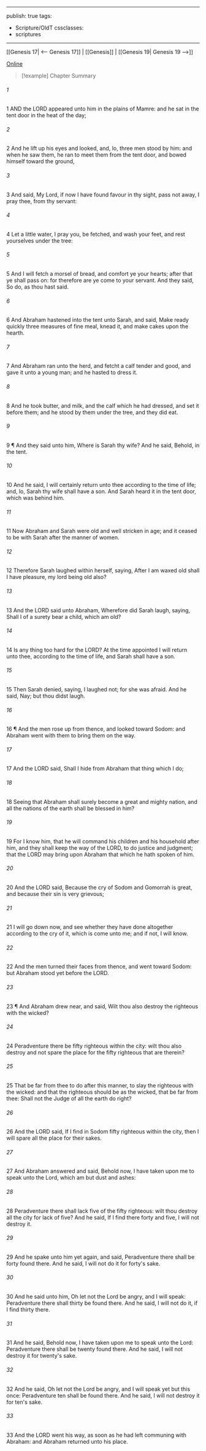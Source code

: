 

---
publish: true
tags:
  - Scripture/OldT
cssclasses:
  - scriptures
---
[[Genesis 17| <-- Genesis 17]] | [[Genesis]] | [[Genesis 19| Genesis 19 -->]]

[Online](https://churchofjesuschrist.org/study/scriptures/ot/gen/18?lang=eng)

>[!example] Chapter Summary
>
###### 1
1 AND the LORD appeared unto him in the plains of Mamre: and he sat in the tent door in the heat of the day;
###### 2
2 And he lift up his eyes and looked, and, lo, three men stood by him: and when he saw them, he ran to meet them from the tent door, and bowed himself toward the ground,
###### 3
3 And said, My Lord, if now I have found favour in thy sight, pass not away, I pray thee, from thy servant:
###### 4
4 Let a little water, I pray you, be fetched, and wash your feet, and rest yourselves under the tree:
###### 5
5 And I will fetch a morsel of bread, and comfort ye your hearts; after that ye shall pass on: for therefore are ye come to your servant.  And they said, So do, as thou hast said.
###### 6
6 And Abraham hastened into the tent unto Sarah, and said, Make ready quickly three measures of fine meal, knead it, and make cakes upon the hearth.
###### 7
7 And Abraham ran unto the herd, and fetcht a calf tender and good, and gave it unto a young man; and he hasted to dress it.
###### 8
8 And he took butter, and milk, and the calf which he had dressed, and set it before them; and he stood by them under the tree, and they did eat.
###### 9
9 ¶ And they said unto him, Where is Sarah thy wife?  And he said, Behold, in the tent.
###### 10
10 And he said, I will certainly return unto thee according to the time of life; and, lo, Sarah thy wife shall have a son.  And Sarah heard it in the tent door, which was behind him.
###### 11
11 Now Abraham and Sarah were old and well stricken in age; and it ceased to be with Sarah after the manner of women.
###### 12
12 Therefore Sarah laughed within herself, saying, After I am waxed old shall I have pleasure, my lord being old also?
###### 13
13 And the LORD said unto Abraham, Wherefore did Sarah laugh, saying, Shall I of a surety bear a child, which am old?
###### 14
14 Is any thing too hard for the LORD?  At the time appointed I will return unto thee, according to the time of life, and Sarah shall have a son.
###### 15
15 Then Sarah denied, saying, I laughed not; for she was afraid.  And he said, Nay; but thou didst laugh.
###### 16
16 ¶ And the men rose up from thence, and looked toward Sodom: and Abraham went with them to bring them on the way.
###### 17
17 And the LORD said, Shall I hide from Abraham that thing which I do;
###### 18
18 Seeing that Abraham shall surely become a great and mighty nation, and all the nations of the earth shall be blessed in him?
###### 19
19 For I know him, that he will command his children and his household after him, and they shall keep the way of the LORD, to do justice and judgment; that the LORD may bring upon Abraham that which he hath spoken of him.
###### 20
20 And the LORD said, Because the cry of Sodom and Gomorrah is great, and because their sin is very grievous;
###### 21
21 I will go down now, and see whether they have done altogether according to the cry of it, which is come unto me; and if not, I will know.
###### 22
22 And the men turned their faces from thence, and went toward Sodom: but Abraham stood yet before the LORD.
###### 23
23 ¶ And Abraham drew near, and said, Wilt thou also destroy the righteous with the wicked?
###### 24
24 Peradventure there be fifty righteous within the city: wilt thou also destroy and not spare the place for the fifty righteous that are therein?
###### 25
25 That be far from thee to do after this manner, to slay the righteous with the wicked: and that the righteous should be as the wicked, that be far from thee: Shall not the Judge of all the earth do right?
###### 26
26 And the LORD said, If I find in Sodom fifty righteous within the city, then I will spare all the place for their sakes.
###### 27
27 And Abraham answered and said, Behold now, I have taken upon me to speak unto the Lord, which am but dust and ashes:
###### 28
28 Peradventure there shall lack five of the fifty righteous: wilt thou destroy all the city for lack of five?  And he said, If I find there forty and five, I will not destroy it.
###### 29
29 And he spake unto him yet again, and said, Peradventure there shall be forty found there.  And he said, I will not do it for forty's sake.
###### 30
30 And he said unto him, Oh let not the Lord be angry, and I will speak: Peradventure there shall thirty be found there.  And he said, I will not do it, if I find thirty there.
###### 31
31 And he said, Behold now, I have taken upon me to speak unto the Lord: Peradventure there shall be twenty found there.  And he said, I will not destroy it for twenty's sake.
###### 32
32 And he said, Oh let not the Lord be angry, and I will speak yet but this once: Peradventure ten shall be found there.  And he said, I will not destroy it for ten's sake.
###### 33
33 And the LORD went his way, as soon as he had left communing with Abraham: and Abraham returned unto his place.




